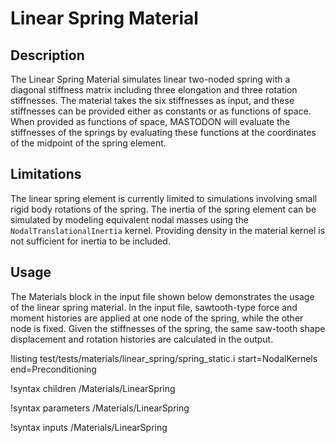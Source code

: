 # Linear Spring Material

## Description

The Linear Spring Material simulates linear two-noded spring with a diagonal stiffness
matrix including three elongation and three rotation stiffnesses. The material takes
the six stiffnesses as input, and these stiffnesses can be provided either as
constants or as functions of space. When provided as functions of space, MASTODON will
evaluate the stiffnesses of the springs by evaluating these functions at the coordinates
of the midpoint of the spring element.

## Limitations

The linear spring element is currently limited to simulations involving small
rigid body rotations of the spring. The inertia of the spring element can be
simulated by modeling equivalent nodal masses using the `NodalTranslationalInertia` kernel.
Providing density in the material kernel is not sufficient for inertia to be included.

## Usage

The Materials block in the input file shown below demonstrates the usage of the
linear spring material. In the input file, sawtooth-type force and moment histories
are applied at one node of the spring, while the other node is fixed. Given the
stiffnesses of the spring, the same saw-tooth shape displacement and rotation histories
are calculated in the output.

!listing test/tests/materials/linear_spring/spring_static.i start=NodalKernels end=Preconditioning

!syntax children /Materials/LinearSpring

!syntax parameters /Materials/LinearSpring

!syntax inputs /Materials/LinearSpring

